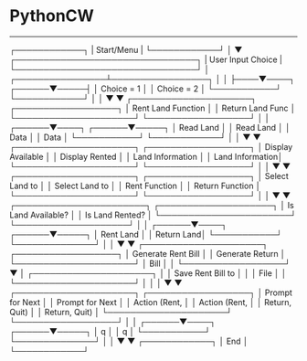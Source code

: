 # PythonCW

---
┌────────────┐
| Start/Menu |
└────────────┘
       │
       ▼
┌────────────────────────────────┐
|        User Input Choice       |
└────────────────────────────────┘
       │
┌────────────────┴─────────────────┐
│                                  │
├────▼────┐                 ┌──────▼─────┤
│ Choice = 1 │                 │ Choice = 2 │
└───────────┘                 └────────────┘
       │                              │
       ▼                              ▼
┌─────────────────────┐     ┌──────────────────┐
│ Rent Land Function  │     │ Return Land Func │
└─────────────────────┘     └──────────────────┘
       │                              │
┌──────▼────┐                 ┌──────▼─────┐
│ Read Land │                 │ Read Land │
│    Data   │                 │    Data   │
└───────────┘                 └────────────┘
       │                              │
       ▼                              ▼
┌─────────────────────┐     ┌──────────────────┐
│ Display Available  │     │ Display Rented   │
│  Land Information  │     │  Land Information│
└─────────────────────┘     └──────────────────┘
       │                              │
       ▼                              ▼
┌─────────────────────┐     ┌──────────────────┐
│  Select Land to    │     │  Select Land to  │
│    Rent Function   │     │  Return Function │
└─────────────────────┘     └──────────────────┘
       │                              │
       ▼                              ▼
┌───────────────────────┐     ┌────────────────────┐
│ Is Land Available?   │     │ Is Land Rented?    │
└───────────────────────┘     └────────────────────┘
       │                              │
┌──────▼────┐                 ┌──────▼─────┐
│   Rent Land   │                 │   Return Land│
└───────────┘                 └──────────────┘
       │                              │
       ▼                              ▼
┌─────────────────────┐     ┌──────────────────┐
│ Generate Rent Bill │     │ Generate Return  │
└─────────────────────┘     │      Bill       │
       │                   └──────────────────┘
       ▼                              │
┌─────────────────────┐                │
│ Save Rent Bill to  │                │
│      File         │                │
└─────────────────────┘                │
       │                              │
       ▼                              ▼
┌─────────────────────┐     ┌──────────────────┐
│ Prompt for Next    │     │ Prompt for Next  │
│ Action (Rent,     │     │   Action (Rent, │
│ Return, Quit)    │     │   Return, Quit) │
└─────────────────────┘     └──────────────────┘
       │                              │
┌──────▼────┐                 ┌──────▼─────┐
│       q          │                 │      q       │
└───────────┘                 └──────────────┘
       │                              │
       ▼                              ▼
┌────────────┐
│   End      │
└────────────┘
